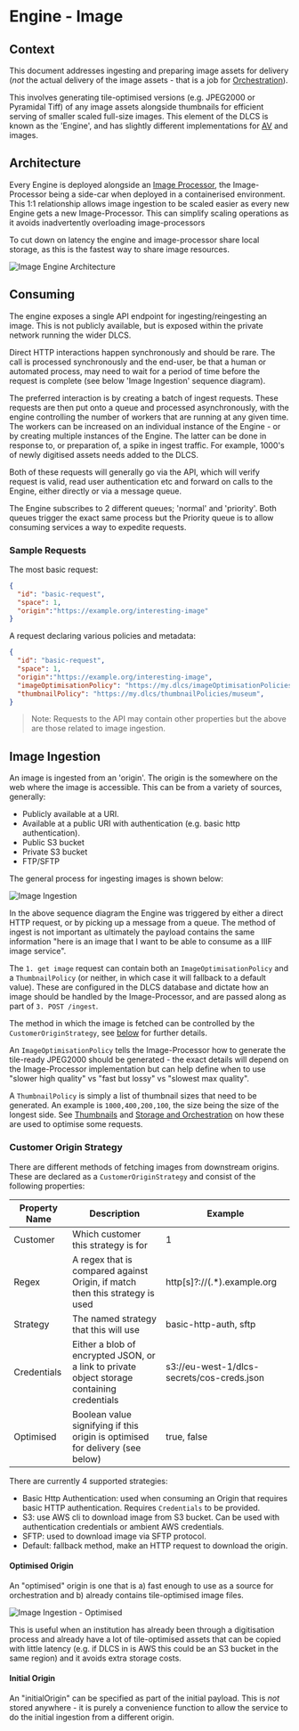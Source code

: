 # Engine - Image

## Context

This document addresses ingesting and preparing image assets for delivery (_not_ the actual delivery of the image assets - that is a job for [Orchestration](002-storage-and-orchestration.md)).

This involves generating tile-optimised versions (e.g. JPEG2000 or Pyramidal Tiff) of any image assets alongside thumbnails for efficient serving of smaller scaled full-size images. This element of the DLCS is known as the 'Engine', and has slightly different implementations for [AV](009-Engine-AV.md) and images.

## Architecture

Every Engine is deployed alongside an [Image Processor](011-Image-Processor.md), the Image-Processor being a side-car when deployed in a containerised environment. This 1:1 relationship allows image ingestion to be scaled easier as every new Engine gets a new Image-Processor. This can simplify scaling operations as it avoids inadvertently overloading image-processors

To cut down on latency the engine and image-processor share local storage, as this is the fastest way to share image resources.

![Image Engine Architecture](img/engine-image.png "Image Engine Architecture")

## Consuming

The engine exposes a single API endpoint for ingesting/reingesting an image. This is not publicly available, but is exposed within the private network running the wider DLCS.

Direct HTTP interactions happen synchronously and should be rare. The call is processed synchronously and the end-user, be that a human or automated process, may need to wait for a period of time before the request is complete (see below 'Image Ingestion' sequence diagram).

The preferred interaction is by creating a batch of ingest requests. These requests are then put onto a queue and processed asynchronously, with the engine controlling the number of workers that are running at any given time. The workers can be increased on an individual instance of the Engine - or by creating multiple instances of the Engine. The latter can be done in response to, or preparation of, a spike in ingest traffic. For example, 1000's of newly digitised assets needs added to the DLCS.

Both of these requests will generally go via the API, which will verify request is valid, read user authentication etc and forward on calls to the Engine, either directly or via a message queue.

The Engine subscribes to 2 different queues; 'normal' and 'priority'. Both queues trigger the exact same process but the Priority queue is to allow consuming services a way to expedite requests.

### Sample Requests

The most basic request:
```json
{
  "id": "basic-request",
  "space": 1,
  "origin":"https://example.org/interesting-image"
}
```

A request declaring various policies and metadata:
```json
{
  "id": "basic-request",
  "space": 1,
  "origin":"https://example.org/interesting-image",
  "imageOptimisationPolicy": "https://my.dlcs/imageOptimisationPolicies/fastest",
  "thumbnailPolicy": "https://my.dlcs/thumbnailPolicies/museum",
}
```

> Note: Requests to the API may contain other properties but the above are those related to image ingestion.

## Image Ingestion

An image is ingested from an 'origin'. The origin is the somewhere on the web where the image is accessible. This can be from a variety of sources, generally:

* Publicly available at a URI.
* Available at a public URI with authentication (e.g. basic http authentication).
* Public S3 bucket
* Private S3 bucket
* FTP/SFTP

The general process for ingesting images is shown below:

![Image Ingestion](sequence-src/engine-image-ingest.png "Image Ingestion")

In the above sequence diagram the Engine was triggered by either a direct HTTP request, or by picking up a message from a queue. The method of ingest is not important as ultimately the payload contains the same information "here is an image that I want to be able to consume as a IIIF image service".

The `1. get image` request can contain both an `ImageOptimisationPolicy` and a `ThumbnailPolicy` (or neither, in which case it will fallback to a default value). These are configured in the DLCS database and dictate how an image should be handled by the Image-Processor, and are passed along as part of `3. POST /ingest`.

The method in which the image is fetched can be controlled by the `CustomerOriginStrategy`, see [below](#customer-origin-strategy) for further details.

An `ImageOptimisationPolicy` tells the Image-Processor how to generate the tile-ready JPEG2000 should be generated - the exact details will depend on the Image-Processor implementation but can help define when to use "slower high quality" vs "fast but lossy" vs "slowest max quality".

A `ThumbnailPolicy` is simply a list of thumbnail sizes that need to be generated. An example is `1000,400,200,100`, the size being the size of the longest side. See [Thumbnails](001-thumbnails.md) and [Storage and Orchestration](002-storage-and-orchestration.md) on how these are used to optimise some requests.

### Customer Origin Strategy

There are different methods of fetching images from downstream origins. These are declared as a `CustomerOriginStrategy` and consist of the following properties:

| Property Name | Description                                                                                 | Example                                    |
|---------------|---------------------------------------------------------------------------------------------|--------------------------------------------|
| Customer      | Which customer this strategy is for                                                         | 1                                          |
| Regex         | A regex that is compared against Origin, if match then this strategy is used                | http[s]?:\/\/(.*).example.org              |
| Strategy      | The named strategy that this will use                                                       | basic-http-auth, sftp                      |
| Credentials   | Either a blob of encrypted JSON, or a link to private object storage containing credentials | s3://eu-west-1/dlcs-secrets/cos-creds.json |
| Optimised     | Boolean value signifying if this origin is optimised for delivery (see below)               | true, false                                |

There are currently 4 supported strategies:

* Basic Http Authentication: used when consuming an Origin that requires basic HTTP authentication. Requires `Credentials` to be provided.
* S3: use AWS cli to download image from S3 bucket. Can be used with authentication credentials or ambient AWS credentials.
* SFTP: used to download image via SFTP protocol.
* Default: fallback method, make an HTTP request to download the origin.

#### Optimised Origin

An "optimised" origin is one that is a) fast enough to use as a source for orchestration and b) already contains tile-optimised image files.

![Image Ingestion - Optimised](sequence-src/engine-image-ingest-optimised.png "Image Ingestion - Optimised")

This is useful when an institution has already been through a digitisation process and already have a lot of tile-optimised assets that can be copied with little latency (e.g. if DLCS in is AWS this could be an S3 bucket in the same region) and it avoids extra storage costs.

#### Initial Origin

An "initialOrigin" can be specified as part of the initial payload. This is _not_ stored anywhere - it is purely a convenience function to allow the service to do the initial ingestion from a different origin. 
